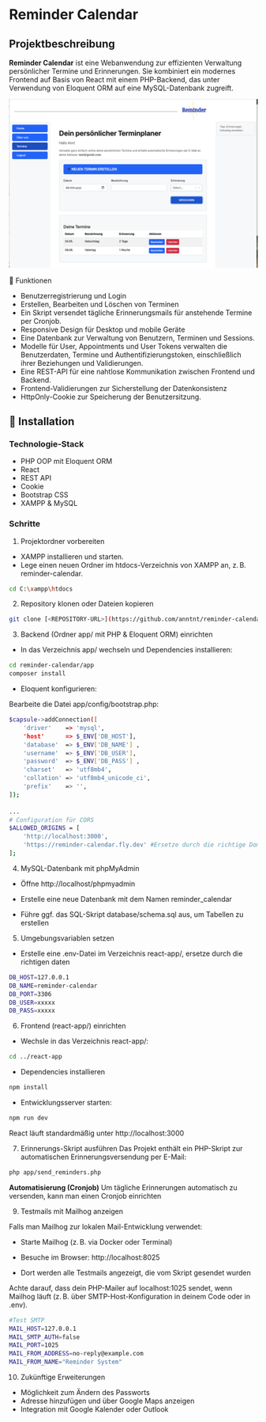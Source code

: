 # Reminder Calendar

## Projektbeschreibung

**Reminder Calendar** ist eine Webanwendung zur effizienten Verwaltung persönlicher Termine und Erinnerungen. Sie kombiniert ein modernes Frontend auf Basis von React mit einem PHP-Backend, das unter Verwendung von Eloquent ORM auf eine MySQL-Datenbank zugreift.

![Reminder Calendar](Screenshot_Reminder_Calendar.png)

🎯 Funktionen
- Benutzerregistrierung und Login
- Erstellen, Bearbeiten und Löschen von Terminen
- Ein Skript versendet tägliche Erinnerungsmails für anstehende Termine per Cronjob.
- Responsive Design für Desktop und mobile Geräte
- Eine Datenbank zur Verwaltung von Benutzern, Terminen und Sessions.
- Modelle für User, Appointments und User Tokens verwalten die Benutzerdaten, Termine und Authentifizierungstoken, einschließlich ihrer Beziehungen und Validierungen.
- Eine REST-API für eine nahtlose Kommunikation zwischen Frontend und Backend.
- Frontend-Validierungen zur Sicherstellung der Datenkonsistenz
- HttpOnly-Cookie zur Speicherung der Benutzersitzung.

## 🚀 Installation

### Technologie-Stack
- PHP OOP mit Eloquent ORM
- React
- REST API
- Cookie
- Bootstrap CSS
- XAMPP & MySQL

### Schritte
1.  Projektordner vorbereiten
- XAMPP installieren und starten.
- Lege einen neuen Ordner im htdocs-Verzeichnis von XAMPP an, z. B. reminder-calendar.
```bash
cd C:\xampp\htdocs
```

2. Repository klonen oder Dateien kopieren
```bash
git clone [<REPOSITORY-URL>](https://github.com/anntnt/reminder-calendar.git) reminder-calendar
```  

3. Backend (Ordner app/ mit PHP & Eloquent ORM) einrichten
- In das Verzeichnis app/ wechseln und Dependencies installieren:
```bash
cd reminder-calendar/app
composer install
```  
- Eloquent konfigurieren:

Bearbeite die Datei app/config/bootstrap.php:
```bash
$capsule->addConnection([
    'driver'    => 'mysql',
    'host'      => $_ENV['DB_HOST'],
    'database'  => $_ENV['DB_NAME'] ,
    'username'  => $_ENV['DB_USER'],
    'password'  => $_ENV['DB_PASS'] ,
    'charset'   => 'utf8mb4',
    'collation' => 'utf8mb4_unicode_ci',
    'prefix'    => '',
]);

...
# Configuration für CORS
$ALLOWED_ORIGINS = [
    'http://localhost:3000',
    'https://reminder-calendar.fly.dev' #Ersetze durch die richtige Domain“
];
```
4. MySQL-Datenbank mit phpMyAdmin
- Öffne http://localhost/phpmyadmin

- Erstelle eine neue Datenbank mit dem Namen reminder_calendar

- Führe ggf. das SQL-Skript database/schema.sql aus, um Tabellen zu erstellen

5. Umgebungsvariablen setzen
- Erstelle eine .env-Datei im Verzeichnis react-app/, ersetze durch die richtigen daten
```bash
DB_HOST=127.0.0.1
DB_NAME=reminder-calendar
DB_PORT=3306
DB_USER=xxxxx
DB_PASS=xxxxx

```
6. Frontend (react-app/) einrichten
- Wechsle in das Verzeichnis react-app/:
```bash
cd ../react-app
```
- Dependencies installieren
```bash
npm install
```
- Entwicklungsserver starten:
```bash
npm run dev
```
React läuft standardmäßig unter http://localhost:3000

7. Erinnerungs-Skript ausführen
Das Projekt enthält ein PHP-Skript zur automatischen Erinnerungsversendung per E-Mail:
```bash
php app/send_reminders.php
```
**Automatisierung (Cronjob)**
Um tägliche Erinnerungen automatisch zu versenden, kann man einen Cronjob einrichten

9. Testmails mit Mailhog anzeigen

Falls man Mailhog zur lokalen Mail-Entwicklung verwendet:

- Starte Mailhog (z. B. via Docker oder Terminal)

- Besuche im Browser: http://localhost:8025

- Dort werden alle Testmails angezeigt, die vom Skript gesendet wurden

Achte darauf, dass dein PHP-Mailer auf localhost:1025 sendet, wenn Mailhog läuft (z. B. über SMTP-Host-Konfiguration in deinem Code oder in .env).

```bash
#Test SMTP
MAIL_HOST=127.0.0.1
MAIL_SMTP_AUTH=false
MAIL_PORT=1025
MAIL_FROM_ADDRESS=no-reply@example.com
MAIL_FROM_NAME="Reminder System"
```

10. Zukünftige Erweiterungen
- Möglichkeit zum Ändern des Passworts
- Adresse hinzufügen und über Google Maps anzeigen
- Integration mit Google Kalender oder Outlook



